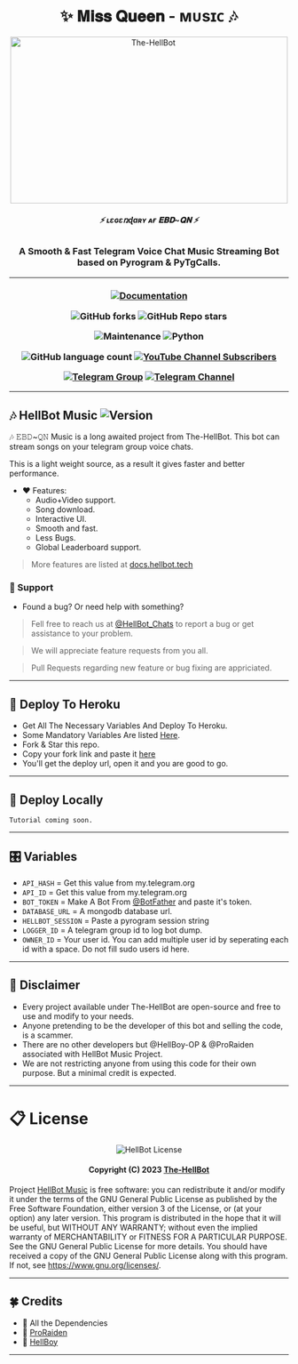 <h1 align="center">
  <b>✨ 𝐌𝐢𝐬𝐬 𝐐𝐮𝐞𝐞𝐧 - ᴍᴜsɪᴄ 🎶</b>
</h1>

<p align="center">
  <img src="https://te.legra.ph/file/5d5642103804ae180e40b.jpg" alt="The-HellBot" width=500 height=300>
</p>

<h6 align="center">
  <b>⚡ ʟɛɢɛռɖaʀʏ ᴀғ 𝐄𝐁𝐃~𝐐𝐍 ⚡</b>
</h6>

<h3 align="center">
  <b>A Smooth & Fast Telegram Voice Chat Music Streaming Bot based on Pyrogram & PyTgCalls.</b>
</h3>

------
<h3 align="center">

  [![Documentation](https://img.shields.io/badge/Documentations-docs.hellbot.tech-white?&style=social&logo=gitbook)](https://hellbot.tech)
  
  ![GitHub forks](https://img.shields.io/github/forks/The-HellBot/Music?style=social)
  ![GitHub Repo stars](https://img.shields.io/github/stars/The-HellBot/Music?style=social)
  
  ![Maintenance](https://img.shields.io/badge/Maintained%3F-Yes-white?&style=social&logo=hugo)
  ![Python](https://img.shields.io/badge/Python-v3.11-white?style=social&logo=python)
  
  ![GitHub language count](https://img.shields.io/github/languages/count/The-HellBot/Music?&style=social&logo=hyper)
  [![YouTube Channel Subscribers](https://img.shields.io/youtube/channel/subscribers/UC7Jr0FnRApx5nJASUfOjqJQ?style=social)](https://youtube.com/channel/UC7Jr0FnRApx5nJASUfOjqJQ)
  
  [![Telegram Group](https://img.shields.io/badge/Telegram-Group-white?&style=social&logo=telegram)](https://t.me/hellbot_chat)
  [![Telegram Channel](https://img.shields.io/badge/Telegram-Channel-white?&style=social&logo=telegram)](https://t.me/its_hellbot)
  
</h3>

------
## 🎶 HellBot Music ![Version](https://img.shields.io/github/v/release/The-HellBot/Music?color=black&logo=github&logoColor=black&style=social)

🎶 𝙴𝙱𝙳~𝚀𝙽 Music is a long awaited project from The-HellBot. This bot can stream songs on your telegram group voice chats.

This is a light weight source, as a result it gives faster and better performance.

- ❤️ Features:
  - Audio+Video support.
  - Song download.
  - Interactive UI.
  - Smooth and fast.
  - Less Bugs.
  - Global Leaderboard support.
> More features are listed at [docs.hellbot.tech](https://docs.hellbot.tech/)

### 📣 Support
- Found a bug? Or need help with something?

> Fell free to reach us at [@HellBot_Chats](https://t.me/HellBot_Chats) to report a bug or get assistance to your problem.

> We will appreciate feature requests from you all.

> Pull Requests regarding new feature or bug fixing are appriciated.

------
## 🚀 Deploy To Heroku
- Get All The Necessary Variables And Deploy To Heroku.
- Some Mandatory Variables Are listed [Here](#Variables).
- Fork & Star this repo.
- Copy your fork link and paste it [here](https://docs.hellbot.tech/hellbot-userbot/deploy-to-heroku#generate-deploy-url)
- You'll get the deploy url, open it and you are good to go.

------
## 🚀 Deploy Locally

`Tutorial coming soon.`

------
## 🎛️ Variables

- `API_HASH`  =  Get this value from my.telegram.org
- `API_ID`  =  Get this value from my.telegram.org
- `BOT_TOKEN`  =  Make A Bot From [@BotFather](https://t.me/botfather) and paste it's token.
- `DATABASE_URL`  =  A mongodb database url.
- `HELLBOT_SESSION`  =  Paste a pyrogram session string
- `LOGGER_ID`  =  A telegram group id to log bot dump.
- `OWNER_ID` = Your user id. You can add multiple user id by seperating each id with a space. Do not fill sudo users id here.

------
## 📝 Disclaimer
- Every project available under The-HellBot are open-source and free to use and modify to your needs.
- Anyone pretending to be the developer of this bot and selling the code, is a scammer.
- There are no other developers but @HellBoy-OP & @ProRaiden associated with HellBot Music Project.
- We are not restricting anyone from using this code for their own purpose. But a minimal credit is expected.

------
# 📋 License

<p align="center">
    <img src="https://www.gnu.org/graphics/gplv3-or-later.png" alt="HellBot License">
</p>

<h4 align="center">
    Copyright (C) 2023 <a href="https://github.com/The-HellBot">The-HellBot</a>
</h4>

Project [HellBot Music](https://github.com/The-HellBot/Music) is free software: you can redistribute it and/or modify
it under the terms of the GNU General Public License as published by
the Free Software Foundation, either version 3 of the License, or
(at your option) any later version.
This program is distributed in the hope that it will be useful,
but WITHOUT ANY WARRANTY; without even the implied warranty of
MERCHANTABILITY or FITNESS FOR A PARTICULAR PURPOSE.  See the
GNU General Public License for more details.
You should have received a copy of the GNU General Public License
along with this program. If not, see <https://www.gnu.org/licenses/>.

------
## 🍀 Credits

- 💖 All the Dependencies
- 💖 [ProRaiden](https://github.com/ProRaiden)
- 💖 [HellBoy](https://github.com/HellBoy-OP)

------
